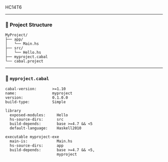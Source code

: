  HC14T6

---

### 📁 Project Structure

```
MyProject/
├── app/
│   └── Main.hs
├── src/
│   └── Hello.hs
├── myproject.cabal
└── cabal.project
```

---

### 🔧 `myproject.cabal`

```cabal
cabal-version:       >=1.10
name:                myproject
version:             0.1.0.0
build-type:          Simple

library
  exposed-modules:     Hello
  hs-source-dirs:      src
  build-depends:       base >=4.7 && <5
  default-language:    Haskell2010

executable myproject-exe
  main-is:             Main.hs
  hs-source-dirs:      app
  build-depends:       base >=4.7 && <5,
                       myproject
```
